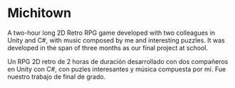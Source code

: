 # Michitown
A two-hour long 2D Retro RPG game developed with two colleagues in Unity and C#, with music composed by me and interesting puzzles.
It was developed in the span of three months as our final project at school.

Un RPG 2D retro de 2 horas de duración desarrollado con dos compañeros en Unity con C#, con puzles interesantes y música compuesta por mí.
Fue nuestro trabajo de final de grado.
